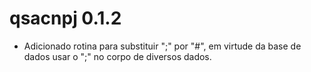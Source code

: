 # qsacnpj 0.1.2

* Adicionado rotina para substituir ";" por "#", em virtude da base de dados usar o ";" no corpo de diversos dados.
